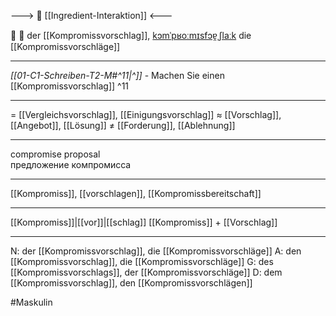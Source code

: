 ---> 🤝 [[Ingredient-Interaktion]] <---

🤝 🔵 der [[Kompromissvorschlag]], [kɔmˈpʁoːmɪsfɔɐ̯ˌʃlaːk](https://youglish.com/pronounce/Kompromissvorschlag/german)
die [[Kompromissvorschläge]]

---
*[[01-C1-Schreiben-T2-M#^11|^]]* - Machen Sie einen [[Kompromissvorschlag]] ^11


---
= [[Vergleichsvorschlag]], [[Einigungsvorschlag]]
≈ [[Vorschlag]], [[Angebot]], [[Lösung]]
≠ [[Forderung]], [[Ablehnung]]

---
compromise proposal  
предложение компромисса

---
[[Kompromiss]], [[vorschlagen]], [[Kompromissbereitschaft]]

---
[[Kompromiss]]|[[vor]]|[[schlag]]
[[Kompromiss]] + [[Vorschlag]]


---
N: der [[Kompromissvorschlag]], die [[Kompromissvorschläge]]
A: den [[Kompromissvorschlag]], die [[Kompromissvorschläge]]
G: des [[Kompromissvorschlags]], der [[Kompromissvorschläge]]
D: dem [[Kompromissvorschlag]], den [[Kompromissvorschlägen]]

#Maskulin 